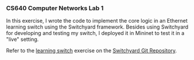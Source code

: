 ### CS640 Computer Networks Lab 1

In this exercise, I wrote the code to implement the core logic in an Ethernet learning switch using the Switchyard framework. Besides using Switchyard for developing and testing my switch, I deployed it in Mininet to test it in a "live" setting.

Refer to the [learning switch](https://github.com/jsommers/switchyard/blob/master/examples/exercises/learning_switch/learning_switch.rst) exercise on the [Switchyard Git Repository](https://github.com/jsommers/switchyard).
